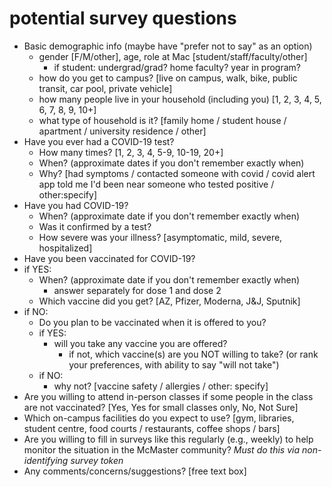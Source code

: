 # potential survey questions

- Basic demographic info (maybe have "prefer not to say" as an option)
	- gender [F/M/other], age, role at Mac [student/staff/faculty/other]
	  - if student: undergrad/grad? home faculty? year in program?
	- how do you get to campus? [live on campus, walk, bike, public transit, car pool, private vehicle]
	- how many people live in your household (including you)
      [1, 2, 3, 4, 5, 6, 7, 8, 9, 10+]
	- what type of household is it?
      [family home / student house / apartment / university residence / other]
- Have you ever had a COVID-19 test?
	- How many times?  [1, 2, 3, 4, 5-9, 10-19, 20+]
	- When? (approximate dates if you don't remember exactly when)
	- Why? [had symptoms / contacted someone with covid / covid alert app told me I'd been near someone who tested positive / other:specify]
- Have you had COVID-19?
	- When? (approximate date if you don't remember exactly when)
	- Was it confirmed by a test?
	- How severe was your illness?  [asymptomatic, mild, severe, hospitalized]
- Have you been vaccinated for COVID-19?
- if YES:
	- When? (approximate date if you don't remember exactly when)
	  - answer separately for dose 1 and dose 2
	- Which vaccine did you get?  [AZ, Pfizer, Moderna, J&J, Sputnik]
- if NO:
	- Do you plan to be vaccinated when it is offered to you?
	- if YES:
		- will you take any vaccine you are offered?
			- if not, which vaccine(s) are you NOT willing to take? (or
              rank your preferences, with ability to say "will not take")
	- if NO:
		- why not? [vaccine safety / allergies / other: specify]
- Are you willing to attend in-person classes if some people in the
  class are not vaccinated? [Yes, Yes for small classes only, No, Not Sure]
- Which on-campus facilities do you expect to use? [gym, libraries, student centre,
food courts / restaurants, coffee shops / bars]
- Are you willing to fill in surveys like this regularly (e.g.,
  weekly) to help monitor the situation in the McMaster community?
  _Must do this via non-identifying survey token_
- Any comments/concerns/suggestions?  [free text box]
